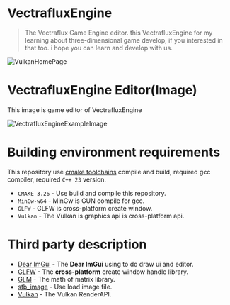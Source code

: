 # VectrafluxEngine

> The Vectraflux Game Engine editor. this VectrafluxEngine for my learning about three-dimensional game develop, if you interested in that too. i hope you can learn and develop with us.

![VulkanHomePage](https://github.com/bit-fashion/VectrafluxEngine/blob/master/Document/VulkanHomePage.png)

# VectrafluxEngine Editor(Image)

This image is game editor of VectrafluxEngine

![VectrafluxEngineExampleImage](https://github.com/bit-fashion/VectrafluxEngine/blob/master/Document/EngineEditor.png)

# Building environment requirements

This repository use [cmake toolchains](https://cmake.org/) compile and build, required gcc compiler, required `C++ 23` version.

- `CMAKE 3.26` - Use build and compile this repository.
- `MinGw-w64` - MinGw is GUN compile for gcc.
- `GLFW` - GLFW is cross-platform create window.
- `Vulkan` - The Vulkan is graphics api is cross-platform api.

# Third party description

- [Dear ImGui](https://github.com/ocornut/imgui) - The **Dear ImGui** using to do draw ui and editor.
- [GLFW](https://www.glfw.org/) - The **cross-platform** create window handle library.
- [GLM](https://github.com/g-truc/glm) - The math of matrix library.
- [stb_image](https://github.com/nothings/stb/blob/master/stb_image.h) - Use load image file.
- [Vulkan](https://www.vulkan.org/) - The Vulkan RenderAPI.